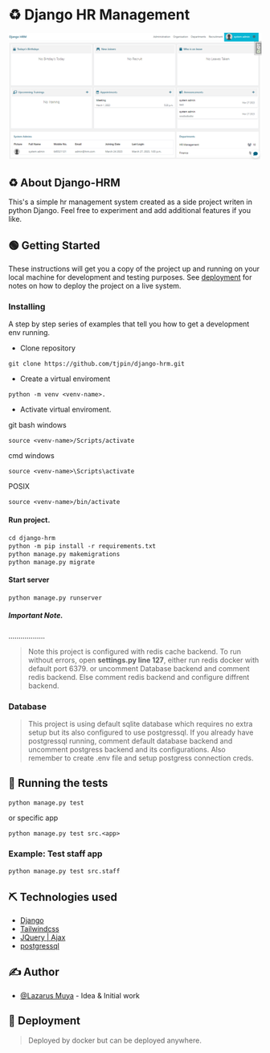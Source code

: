 
# ♻️ Django HR Management

![Alt text](/django-hrm.png "Django HRM")

## ♻️️ About Django-HRM
This's a simple hr management system created as a side project writen in python Django. Feel free to experiment and add additional features if you like.

## 🟢 Getting Started

These instructions will get you a copy of the project up and running on your local machine for development and testing purposes. See [deployment](#deployment) for notes on how to deploy the project on a live system.


### Installing

A step by step series of examples that tell you how to get a development env running.

+ Clone repository

```
git clone https://github.com/tjpin/django-hrm.git
```

+ Create a virtual enviroment


```
python -m venv <venv-name>.
```

+ Activate virtual enviroment.

git bash windows
```
source <venv-name>/Scripts/activate
```
cmd windows
```
source <venv-name>\Scripts\activate
```
POSIX
```
source <venv-name>/bin/activate
```
#### Run project.
```
cd django-hrm
python -m pip install -r requirements.txt
python manage.py makemigrations
python manage.py migrate
```
#### Start server
```
python manage.py runserver
```
##### Important Note.
..................
 >Note this project is configured with redis cache backend.
 >To run without errors, open <strong> settings.py line 127</strong>, either run redis docker with default port 6379.
 >or uncomment Database backend and comment redis backend.
 >Else comment redis backend and configure diffrent backend.
 
 ### Database
 >This project is using default sqlite database which requires no extra setup but its also configured to use postgressql. If you already have postgressql running, comment default database backend and uncomment postgress backend and its configurations. Also remember to create .env file and setup postgress connection creds.
 
## 🔧 Running the tests 

```
python manage.py test
```
or specific app
```
python manage.py test src.<app>
```

### Example: Test staff app
```
python manage.py test src.staff
```

## ⛏️ Technologies used
- [Django](https://docs.djangoproject.com/en/4.1/)
- [Tailwindcss](https://tailwindcss.com/docs/installation)
- [JQuery | Ajax](https://api.jquery.com/jquery.ajax/)
- [postgressql](https://www.postgresql.org/docs/) 

## ✍️ Author

- [@Lazarus Muya](https://github.com/tjpin) - Idea & Initial work

## 🚀 Deployment 

> Deployed by docker but can be deployed anywhere.



